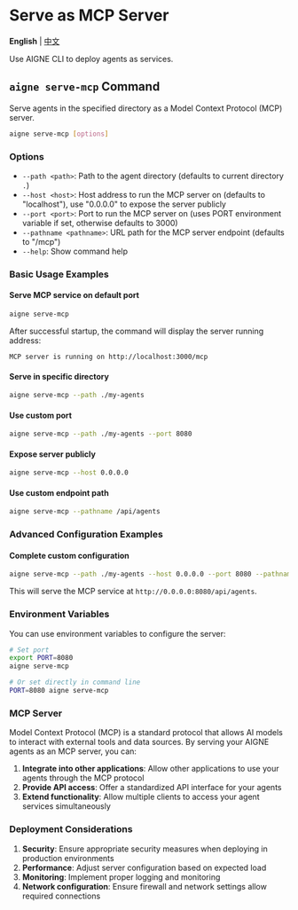 # Serve as MCP Server

**English** | [中文](serve-mcp.zh.md)

Use AIGNE CLI to deploy agents as services.

## `aigne serve-mcp` Command

Serve agents in the specified directory as a Model Context Protocol (MCP) server.

```bash
aigne serve-mcp [options]
```

### Options

* `--path <path>`: Path to the agent directory (defaults to current directory `.`)
* `--host <host>`: Host address to run the MCP server on (defaults to "localhost"), use "0.0.0.0" to expose the server publicly
* `--port <port>`: Port to run the MCP server on (uses PORT environment variable if set, otherwise defaults to 3000)
* `--pathname <pathname>`: URL path for the MCP server endpoint (defaults to "/mcp")
* `--help`: Show command help

### Basic Usage Examples

#### Serve MCP service on default port

```bash
aigne serve-mcp
```

After successful startup, the command will display the server running address:

```
MCP server is running on http://localhost:3000/mcp
```

#### Serve in specific directory

```bash
aigne serve-mcp --path ./my-agents
```

#### Use custom port

```bash
aigne serve-mcp --path ./my-agents --port 8080
```

#### Expose server publicly

```bash
aigne serve-mcp --host 0.0.0.0
```

#### Use custom endpoint path

```bash
aigne serve-mcp --pathname /api/agents
```

### Advanced Configuration Examples

#### Complete custom configuration

```bash
aigne serve-mcp --path ./my-agents --host 0.0.0.0 --port 8080 --pathname /api/agents
```

This will serve the MCP service at `http://0.0.0.0:8080/api/agents`.

### Environment Variables

You can use environment variables to configure the server:

```bash
# Set port
export PORT=8080
aigne serve-mcp

# Or set directly in command line
PORT=8080 aigne serve-mcp
```

### MCP Server

Model Context Protocol (MCP) is a standard protocol that allows AI models to interact with external tools and data sources. By serving your AIGNE agents as an MCP server, you can:

1. **Integrate into other applications**: Allow other applications to use your agents through the MCP protocol
2. **Provide API access**: Offer a standardized API interface for your agents
3. **Extend functionality**: Allow multiple clients to access your agent services simultaneously

### Deployment Considerations

1. **Security**: Ensure appropriate security measures when deploying in production environments
2. **Performance**: Adjust server configuration based on expected load
3. **Monitoring**: Implement proper logging and monitoring
4. **Network configuration**: Ensure firewall and network settings allow required connections
